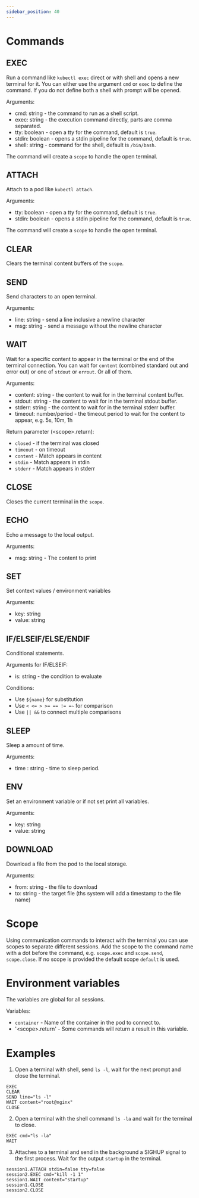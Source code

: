 ```yaml
---
sidebar_position: 40
---
```


# Commands

## EXEC

Run a command like `kubectl exec` direct or with shell and opens a new terminal for it.
You can either use the argument `cmd` or `exec` to define the command. If you do not
define both a shell with prompt will be opened.

Arguments:
- cmd: string - the command to run as a shell script.
- exec: string - the execution command directly, parts are comma separated.
- tty: boolean - open a tty for the command, default is `true`.
- stdin: boolean - opens a stdin pipeline for the command, default is `true`.
- shell: string - command for the shell, default is `/bin/bash`.

The command will create a `scope` to handle the open terminal.

## ATTACH

Attach to a pod like `kubectl attach`.

Arguments:
- tty: boolean - open a tty for the command, default is `true`.
- stdin: boolean - opens a stdin pipeline for the command, default is `true`.

The command will create a `scope` to handle the open terminal.

## CLEAR

Clears the terminal content buffers of the `scope`.

## SEND

Send characters to an open terminal.

Arguments:
- line: string - send a line inclusive a newline character
- msg: string - send a message without the newline character

## WAIT

Wait for a specific content to appear in the terminal or the end of the terminal connection.
You can wait for `content` (combined standard out and error out) or 
one of `stdout` or `errout`. Or all of them.

Arguments:
- content: string - the content to wait for in the terminal content buffer.
- stdout: string - the content to wait for in the terminal stdout buffer.
- stderr: string - the content to wait for in the terminal stderr buffer.
- timeout: number/period - the timeout period to wait for the content to appear, e.g. 5s, 10m, 1h

Return parameter (&lt;scope&gt;.return):
- `closed` - if the terminal was closed
- `timeout` - on timeout
- `content` - Match appears in content
- `stdin` - Match appears in stdin
- `stderr` - Match appears in stderr

## CLOSE

Closes the current terminal in the `scope`.

## ECHO

Echo a message to the local output.

Arguments:
- msg: string - The content to print

## SET

Set context values / environment variables

Arguments:
- key: string
- value: string

## IF/ELSEIF/ELSE/ENDIF

Conditional statements.

Arguments for IF/ELSEIF:
- is: string - the condition to evaluate

Conditions:
- Use `${name}` for substitution
- Use `< <= > >= == != =~` for comparison
- Use `|| &&` to connect multiple comparisons

## SLEEP

Sleep a amount of time.

Arguments:
- time : string - time to sleep period.

## ENV

Set an environment variable or if not set print all variables.

Arguments:
- key: string
- value: string

## DOWNLOAD

Download a file from the pod to the local storage.

Arguments:
- from: string - the file to download
- to: string - the target file (ths system will add a timestamp to the file name)

# Scope

Using communication commands to interact with the terminal you can use scopes to separate different sessions.
Add the scope to the command name with a dot before the command, e.g. `scope.exec` and `scope.send`, `scope.close`.
If no scope is provided the default scope `default` is used.

# Environment variables

The variables are global for all sessions.

Variables:
- `container` - Name of the container in the pod to connect to.
- '&lt;scope&gt;.return' - Some commands will return a result in this variable.

# Examples

1. Open a terminal with shell, send `ls -l`, wait for the next prompt and close the terminal.

```
EXEC
CLEAR
SEND line="ls -l"
WAIT content="root@nginx"
CLOSE
```

2. Open a terminal with the shell command `ls -la` and wait for the terminal to close.

```
EXEC cmd="ls -la"
WAIT
```

3. Attaches to a terminal and send in the background a SIGHUP signal to the first process. Wait
   for the output `startup` in the terminal.

```
session1.ATTACH stdin=false tty=false
session2.EXEC cmd="kill -1 1"
session1.WAIT content="startup"
session1.CLOSE
session2.CLOSE
```
